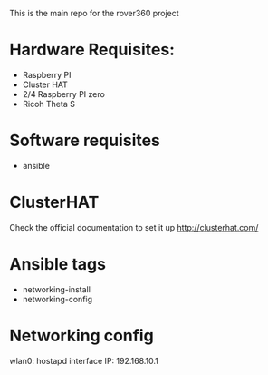 This is the main repo for the rover360 project

# Hardware Requisites:

- Raspberry PI
- Cluster HAT
- 2/4 Raspberry PI zero
- Ricoh Theta S

# Software requisites

- ansible

# ClusterHAT

Check the official documentation to set it up <http://clusterhat.com/>

# Ansible tags

- networking-install
- networking-config

# Networking config

wlan0:
hostapd interface
IP: 192.168.10.1
